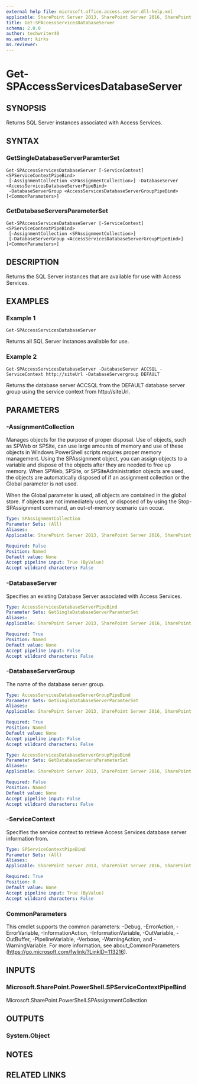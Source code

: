 ```yaml
---
external help file: microsoft.office.access.server.dll-help.xml
applicable: SharePoint Server 2013, SharePoint Server 2016, SharePoint Server 2019
title: Get-SPAccessServicesDatabaseServer
schema: 2.0.0
author: techwriter40
ms.author: kirks
ms.reviewer:
---
```


# Get-SPAccessServicesDatabaseServer

## SYNOPSIS
Returns SQL Server instances associated with Access Services.

## SYNTAX

### GetSingleDatabaseServerParamterSet
```
Get-SPAccessServicesDatabaseServer [-ServiceContext] <SPServiceContextPipeBind>
 [-AssignmentCollection <SPAssignmentCollection>] -DatabaseServer <AccessServicesDatabaseServerPipeBind>
 -DatabaseServerGroup <AccessServicesDatabaseServerGroupPipeBind> [<CommonParameters>]
```

### GetDatabaseServersParameterSet
```
Get-SPAccessServicesDatabaseServer [-ServiceContext] <SPServiceContextPipeBind>
 [-AssignmentCollection <SPAssignmentCollection>]
 [-DatabaseServerGroup <AccessServicesDatabaseServerGroupPipeBind>] [<CommonParameters>]
```

## DESCRIPTION
Returns the SQL Server instances that are available for use with Access Services.

## EXAMPLES

### Example 1 
```
Get-SPAccessServicesDatabaseServer
```

Returns all SQL Server instances available for use.


### Example 2 
```
Get-SPAccessServicesDatabaseServer -DatabaseServer ACCSQL -ServiceContext http://siteUrl -DatabaseServergroup DEFAULT
```

Returns the database server ACCSQL from the DEFAULT database server group using the service context from http://siteUrl.


## PARAMETERS

### -AssignmentCollection
Manages objects for the purpose of proper disposal. Use of objects, such as SPWeb or SPSite, can use large amounts of memory and use of these objects in Windows PowerShell scripts requires proper memory management. Using the SPAssignment object, you can assign objects to a variable and dispose of the objects after they are needed to free up memory. When SPWeb, SPSite, or SPSiteAdministration objects are used, the objects are automatically disposed of if an assignment collection or the Global parameter is not used.

When the Global parameter is used, all objects are contained in the global store. If objects are not immediately used, or disposed of by using the Stop-SPAssignment command, an out-of-memory scenario can occur.

```yaml
Type: SPAssignmentCollection
Parameter Sets: (All)
Aliases: 
Applicable: SharePoint Server 2013, SharePoint Server 2016, SharePoint Server 2019

Required: False
Position: Named
Default value: None
Accept pipeline input: True (ByValue)
Accept wildcard characters: False
```

### -DatabaseServer
Specifies an existing Database Server associated with Access Services.

```yaml
Type: AccessServicesDatabaseServerPipeBind
Parameter Sets: GetSingleDatabaseServerParamterSet
Aliases: 
Applicable: SharePoint Server 2013, SharePoint Server 2016, SharePoint Server 2019

Required: True
Position: Named
Default value: None
Accept pipeline input: False
Accept wildcard characters: False
```

### -DatabaseServerGroup
The name of the database server group.

```yaml
Type: AccessServicesDatabaseServerGroupPipeBind
Parameter Sets: GetSingleDatabaseServerParamterSet
Aliases: 
Applicable: SharePoint Server 2013, SharePoint Server 2016, SharePoint Server 2019

Required: True
Position: Named
Default value: None
Accept pipeline input: False
Accept wildcard characters: False
```

```yaml
Type: AccessServicesDatabaseServerGroupPipeBind
Parameter Sets: GetDatabaseServersParameterSet
Aliases: 
Applicable: SharePoint Server 2013, SharePoint Server 2016, SharePoint Server 2019

Required: False
Position: Named
Default value: None
Accept pipeline input: False
Accept wildcard characters: False
```

### -ServiceContext
Specifies the service context to retrieve Access Services database server information from.

```yaml
Type: SPServiceContextPipeBind
Parameter Sets: (All)
Aliases: 
Applicable: SharePoint Server 2013, SharePoint Server 2016, SharePoint Server 2019

Required: True
Position: 0
Default value: None
Accept pipeline input: True (ByValue)
Accept wildcard characters: False
```

### CommonParameters
This cmdlet supports the common parameters: -Debug, -ErrorAction, -ErrorVariable, -InformationAction, -InformationVariable, -OutVariable, -OutBuffer, -PipelineVariable, -Verbose, -WarningAction, and -WarningVariable. For more information, see about_CommonParameters (https://go.microsoft.com/fwlink/?LinkID=113216).

## INPUTS

### Microsoft.SharePoint.PowerShell.SPServiceContextPipeBind
Microsoft.SharePoint.PowerShell.SPAssignmentCollection

## OUTPUTS

### System.Object

## NOTES

## RELATED LINKS

